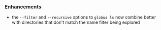 ### Enhancements

* the `--filter` and `--recursive` options to `globus ls` now combine better
  with directories that don't match the name filter being explored
